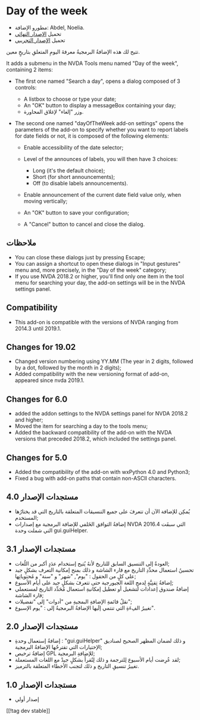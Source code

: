 # Day of the week #

* مطورو الإضافة: Abdel, Noelia.
* تحميل [الإصدار النهائي][1]
* تحميل [الإصدار التجريبي][2]

تتيح لك هذه الإضافةُ البرمجيةُ معرفةَ اليومِ المتعلقِ بتاريخٍ معين.

It adds a submenu in the NVDA Tools menu named "Day of the week", containing
2 items:

* The first one named "Search a day", opens a dialog composed of 3 controls:

    * A listbox to choose or type your date;
    * An "OK" button to display a messageBox containing your day;
    * وزر "إلغاء" لإغلاق المحاورة.

* The second one named "dayOfTheWeek add-on settings" opens the parameters
  of the add-on to specify whether you want to report labels for date fields
  or not, it is composed of the following elements:

    * Enable accessibility of the date selector;
    * Level of the announces of labels, you will then have 3 choices:

        * Long (it's the default choice);
        * Short (for short announcements);
        * Off (to disable labels announcements).

    * Enable announcement of the current date field value only, when moving
      vertically;
    * An "OK" button to save your configuration;
    * A "Cancel" button to cancel and close the dialog.

## ملاحظات ##

* You can close these dialogs just by pressing Escape;
* You can assign a shortcut to open these dialogs in "Input gestures" menu
  and, more precisely, in the "Day of the week" category;
* If you use NVDA 2018.2 or higher, you'll find only one item in the tool
  menu for searching your day, the add-on settings will be in the NVDA
  settings panel.

## Compatibility ##

* This add-on is compatible with the versions of NVDA ranging from 2014.3
  until 2019.1.

## Changes for 19.02 ##

* Changed version numbering using YY.MM (The year in 2 digits, followed by a
  dot, followed by the month in 2 digits);
* Added compatibility with the new versioning format of add-on, appeared
  since nvda 2019.1.

## Changes for 6.0 ##

* added the addon settings to the NVDA settings panel for NVDA 2018.2 and
  higher;
* Moved the item for searching a day to the tools menu;
* Added the backward compatibility of the add-on with the NVDA versions that
  preceded 2018.2, which included the settings panel.

## Changes for 5.0 ##

* Added the compatibility of the add-on with wxPython 4.0 and Python3;
* Fixed a bug with add-on paths that contain non-ASCII characters.

## مستجدات الإصدار 4.0 ##

* يُمكِن للإضافة الآن أن تتعرفَ على جميع التنسيقات المتعلقة بالتاريخ التي قد
  يختارُها المستخدم;
* إضافةُ التوافق الخَلفي للإضافة البرمجية مع إصدارات NVDA التي سبقَت 2016.4
  التي شملت وحدة gui.guiHelper.

## مستجدات الإصدار 3.1 ##

* العودةُ إلى التنسيق السابق للتاريخ لأنهُ يُتيح إستخدام عدَدٍ أكبر من
  اللُغات;
* تحسينُ استعمال محدِّدِ التاريخ مع قارء الشاشة و ذلك بمنح إمكانية التعرف
  بشكلٍ جيد على كلٍ من الحقول : "يوم", "شهر" و "سنة" و مُحتوياتِها;
* إضافةُ تِقنِيَّةٍ لِدمجِ اللغة الجيورجية حتى تتعرفَ بشكلٍ جيد على أيام
  الأسبوع;
* إضافةُ صندوق إعدادات لتشغيل أو تعطيل إمكانيةِ استعمال مُحَدِّد التاريخ
  لمستعملي قارء الشاشة;
* نقلُ قائمةِ الإضافةِ البمجيةِ من "أدوات" إلى "تفضيلات";
* تغييرُ الفِءَةِ التي تنتمي إلَيها الإضافةُ البرمجيةُ إلى : "يوم الإسبوع".

## مستجدات الإصدار 2.0 ##

* إضافةُ إستعمال وحدةِ : "gui.guiHelper" و ذلك لضمان المظهر الصحيح لصناديق
  الإختيارات التي تقترحُها الإضافةُ البرمجية;
* إضافةُ ترخيص GPL للإضافةِ البرمجية;
* لقد عُرِضت أيام الأسبوع لِلترجمة و ذلك لِتُقرأَ بشكلٍ جيدْ مع اللغات
  المستعملة;
* تغييرُ تنسيقِ التاريخ و ذلك لتجنب الأخطاء المتعلقة بالترميز.

## مستجدات الإصدار 1.0 ##

* إصدار أولي

[[!tag dev stable]]

[1]: https://addons.nvda-project.org/files/get.php?file=dw

[2]: https://addons.nvda-project.org/files/get.php?file=dw-dev
